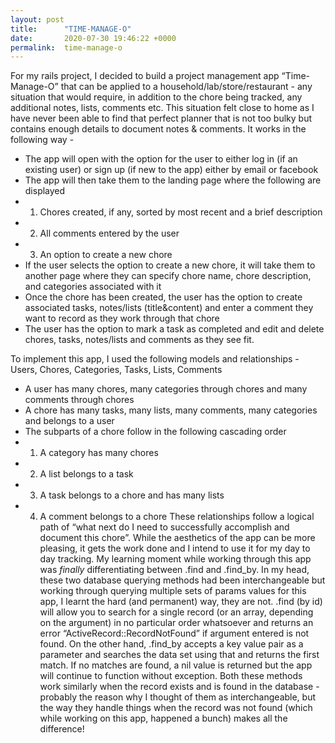```yaml
---
layout: post
title:      "TIME-MANAGE-O"
date:       2020-07-30 19:46:22 +0000
permalink:  time-manage-o
---
```



For my rails project, I decided to build a project management app “Time-Manage-O” that can be applied to a household/lab/store/restaurant - any situation that would require, in addition to the chore being tracked, any additional notes, lists, comments etc. This situation felt close to home as I have never been able to find that perfect planner that is not too bulky but contains enough details to document notes & comments.
It works in the following way - 
* The app will open with the option for the user to either log in (if an existing user) or sign up (if new to the app) either by email or facebook
* The app will then take them to the landing page where the following are displayed 
* 1. Chores created, if any, sorted by most recent and a brief description
* 2. All comments entered by the user
* 3. An option to create a new chore
* If the user selects the option to create a new chore, it will take them to another page where they can specify chore name, chore description, and categories associated with it
* Once the chore has been created, the user has the option to create associated tasks, notes/lists (title&content) and enter a comment they want to record as they work through that chore
* The user has the option to mark a task as completed and edit and delete chores, tasks, notes/lists and comments as they see fit.

To implement this app, I used the following models and relationships - Users, Chores, Categories, Tasks, Lists, Comments
* A user has many chores, many categories through chores and many comments through chores
* A chore has many tasks, many lists, many comments, many categories and belongs to a user
* The subparts of a chore follow in the following cascading order
* 1. A category has many chores
* 2. A list belongs to a task
* 3. A task belongs to a chore and has many lists
* 4. A comment belongs to a chore
These relationships follow a logical path of “what next do I need to successfully accomplish and document this chore”. While the aesthetics of the app can be more pleasing, it gets the work done and I intend to use it for my day to day tracking. My learning moment while working through this app was *finally* differentiating between .find and .find_by. In my head, these two database querying methods had been interchangeable but working through querying multiple sets of params values for this app, I learnt the hard (and permanent) way, they are not. .find (by id) will allow you to search for a single record (or an array, depending on the argument) in no particular order whatsoever and returns an error “ActiveRecord::RecordNotFound” if argument entered is not found. On the other hand, .find_by accepts a key value pair as a parameter and searches the data set using that and returns the first match. If no matches are found, a nil value is returned but the app will continue to function without exception. Both these methods work similarly when the record exists and is found in the database - probably the reason why I thought of them as interchangeable, but the way they handle things when the record was not found (which while working on this app, happened a bunch) makes all the difference!


